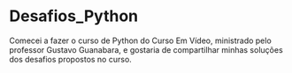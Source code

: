 # Desafios_Python
Comecei a fazer o curso de Python do Curso Em Vídeo, ministrado pelo professor Gustavo Guanabara, e gostaria de compartilhar minhas soluções dos desafios propostos no curso.
